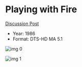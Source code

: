 # Playing with Fire

[Discussion Post](https://www.avsforum.com/threads/bass-eq-for-filtered-movies.2995212/post-58449668)

* Year: 1986
* Format: DTS-HD MA 5.1

![img 0](https://i.imgur.com/KZSGPBE.jpg)

![img 1](https://i.imgur.com/pK4sjuW.png)

